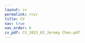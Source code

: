 ```yaml
---
layout: cv
permalink: /cv/
title: CV
nav: true
nav_order: 6
cv_pdf: CV_2023_03_Jeremy Chen.pdf
---
```

